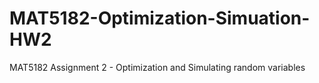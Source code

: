 # MAT5182-Optimization-Simuation-HW2
MAT5182 Assignment 2 - Optimization and Simulating random variables

